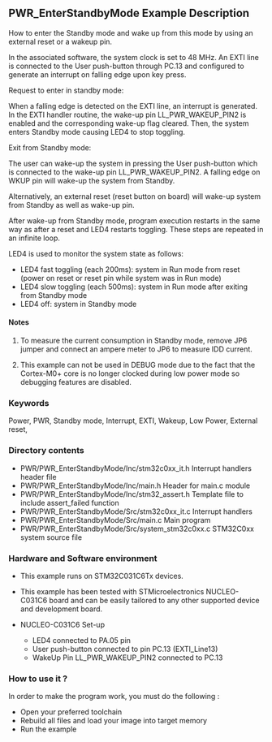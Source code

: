 ## <b>PWR_EnterStandbyMode Example Description</b>

How to enter the Standby mode and wake up from this mode by using an external
reset or a wakeup pin.

In the associated software, the system clock is set to 48 MHz.
An EXTI line is connected to the User push-button through PC.13 and configured to generate an
interrupt on falling edge upon key press.

Request to enter in standby mode:

When a falling edge is detected on the EXTI line, an interrupt is generated.
In the EXTI handler routine, the wake-up pin LL_PWR_WAKEUP_PIN2 is enabled and the
corresponding wake-up flag cleared. Then, the system enters Standby mode causing
LED4 to stop toggling.

Exit from Standby mode:

The user can wake-up the system in pressing the User push-button which is
connected to the wake-up pin LL_PWR_WAKEUP_PIN2.
A falling edge on WKUP pin will wake-up the system from Standby.

Alternatively, an external reset (reset button on board) will wake-up system from Standby
as well as wake-up pin.

After wake-up from Standby mode, program execution restarts in the same way as
after a reset and LED4 restarts toggling.
These steps are repeated in an infinite loop.

LED4 is used to monitor the system state as follows:

 - LED4 fast toggling (each 200ms): system in Run mode from reset (power on reset or reset pin while system was in Run mode)
 - LED4 slow toggling (each 500ms): system in Run mode after exiting from Standby mode
 - LED4 off: system in Standby mode

#### <b>Notes</b>

 1. To measure the current consumption in Standby mode, remove JP6 jumper 
    and connect an ampere meter to JP6 to measure IDD current.

 2. This example can not be used in DEBUG mode due to the fact
    that the Cortex-M0+ core is no longer clocked during low power mode
    so debugging features are disabled.


### <b>Keywords</b>

Power, PWR, Standby mode, Interrupt, EXTI, Wakeup, Low Power, External reset,

### <b>Directory contents</b>

  - PWR/PWR_EnterStandbyMode/Inc/stm32c0xx_it.h          Interrupt handlers header file
  - PWR/PWR_EnterStandbyMode/Inc/main.h                  Header for main.c module
  - PWR/PWR_EnterStandbyMode/Inc/stm32_assert.h          Template file to include assert_failed function
  - PWR/PWR_EnterStandbyMode/Src/stm32c0xx_it.c          Interrupt handlers
  - PWR/PWR_EnterStandbyMode/Src/main.c                  Main program
  - PWR/PWR_EnterStandbyMode/Src/system_stm32c0xx.c      STM32C0xx system source file

### <b>Hardware and Software environment</b>

  - This example runs on STM32C031C6Tx devices.

  - This example has been tested with STMicroelectronics NUCLEO-C031C6
    board and can be easily tailored to any other supported device
    and development board.

  - NUCLEO-C031C6 Set-up
    - LED4 connected to PA.05 pin
    - User push-button connected to pin PC.13 (EXTI_Line13)
    - WakeUp Pin LL_PWR_WAKEUP_PIN2 connected to PC.13

### <b>How to use it ?</b>

In order to make the program work, you must do the following :

 - Open your preferred toolchain
 - Rebuild all files and load your image into target memory
 - Run the example